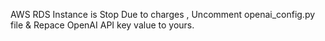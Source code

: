 AWS RDS Instance is Stop Due to charges , 
Uncomment openai_config.py file & Repace OpenAI API key value to yours.

